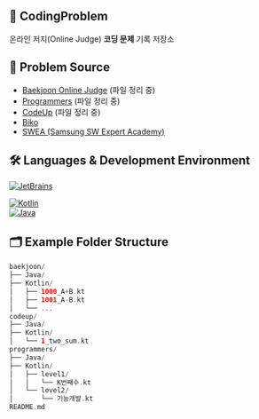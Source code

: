 ## 📘 CodingProblem

온라인 저지(Online Judge) **코딩 문제** 기록 저장소


## 📂 Problem Source

- [Baekjoon Online Judge](https://acmicpc.net) (파일 정리 중)
- [Programmers](https://programmers.co.kr/) (파일 정리 중)
- [CodeUp](https://codeup.kr/) (파일 정리 중)
- [Biko](https://www.biko.kr/)
- [SWEA (Samsung SW Expert Academy)](https://swexpertacademy.com/)


## 🛠️ Languages & Development Environment

[![JetBrains](https://resources.jetbrains.com/storage/products/company/brand/logos/jetbrains.svg)](https://jb.gg/OpenSourceSupport)

[![Kotlin](https://img.shields.io/badge/Kotlin-0095D5?style=for-the-badge&logo=kotlin&logoColor=white)](https://kotlinlang.org/)  
[![Java](https://img.shields.io/badge/Java-ED8B00?style=for-the-badge&logo=java&logoColor=white)](https://www.java.com/)  



## 🗂️ Example Folder Structure
```kotlin
baekjoon/
├── Java/
├── Kotlin/
│   ├── 1000_A+B.kt
│   ├── 1001_A-B.kt
│   └── ...
codeup/
├── Java/
├── Kotlin/
│   └── 1_two_sum.kt
programmers/
├── Java/
├── Kotlin/
│   ├── level1/
│   │   └── K번째수.kt
│   └── level2/
│       └── 기능개발.kt
README.md

```

